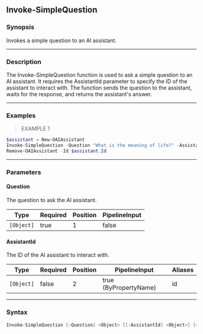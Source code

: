 Invoke-SimpleQuestion
---------------------

### Synopsis
Invokes a simple question to an AI assistant.

---

### Description

The Invoke-SimpleQuestion function is used to ask a simple question to an AI assistant. It requires the AssistantId parameter to specify the ID of the assistant to interact with. The function sends the question to the assistant, waits for the response, and returns the assistant's answer.

---

### Examples
> EXAMPLE 1

```PowerShell
$assistant = New-OAIAssistant
Invoke-SimpleQuestion -Question "What is the meaning of life?" -AssistantId $assistant.Id
Remove-OAIAssistant -Id $assistant.Id
```

---

### Parameters
#### **Question**
The question to ask the AI assistant.

|Type      |Required|Position|PipelineInput|
|----------|--------|--------|-------------|
|`[Object]`|true    |1       |false        |

#### **AssistantId**
The ID of the AI assistant to interact with.

|Type      |Required|Position|PipelineInput        |Aliases|
|----------|--------|--------|---------------------|-------|
|`[Object]`|false   |2       |true (ByPropertyName)|id     |

---

### Syntax
```PowerShell
Invoke-SimpleQuestion [-Question] <Object> [[-AssistantId] <Object>] [<CommonParameters>]
```
